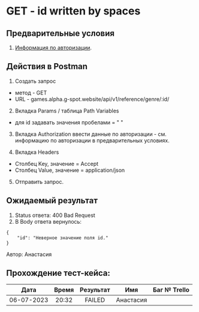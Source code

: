 GET - id written by spaces
===

Предварительные условия
--
1. [Информация по авторизации](https://github.com/victoretc/GSPOTtestingdocumentation/blob/main/games/Authorization_data.md).

Действия в Postman
--
1. Создать запрос
- метод - GET
- URL - games.alpha.g-spot.website/api/v1/reference/genre/:id/

2. Вкладка Params / таблица Path Variables
- для id задавать значения пробелами = "       "

3. Вкладка Authorization
ввести данные по авторизации - см. информацию по авторизации в предварительных условиях.

4. Вкладка Headers
- Столбец Key, значение = Accept
- Столбец Value, значение = application/json

5. Отправить запрос.

Ожидаемый результат
--
1. Status ответа: 400 Bad Request
2. В Body ответа вернулось:

```
{
    "id": "Неверное значение поля id."
}
```

Автор: Анастасия

Прохождение тест-кейса:
----------------

|**Дата**|**Время**|**Результат**|**Имя**|**Баг № Trello**|
| :-: | :-: | :-: | :-: | :-: |
|06-07-2023|20:32|FAILED|Анастасия||
